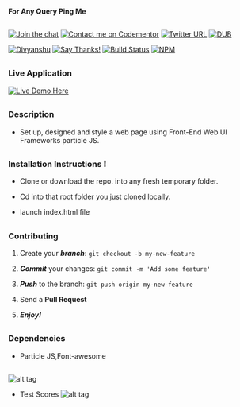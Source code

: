 #### For Any Query Ping Me

##

[![Join the chat](https://img.shields.io/badge/gitter-join%20chat%20%E2%86%92-brightgreen.svg)](https://gitter.im/divyanshu001)
[![Contact me on Codementor](https://cdn.codementor.io/badges/contact_me_github.svg)](https://www.codementor.io/divyanshurawat?utm_source=github&utm_medium=button&utm_term=divyanshurawat&utm_campaign=github)
[![Twitter URL](https://img.shields.io/twitter/url/http/shields.io.svg?style=social)](https://twitter.com/r46956)
[![DUB](https://img.shields.io/dub/l/vibe-d.svg?style=flat)](#)

[![Divyanshu](https://img.shields.io/badge/divyanshu-owner-brightgreen.svg?style=flat)](http://www.divyanshurawat.in)
[![Say Thanks!](https://img.shields.io/badge/Say%20Thanks-!-1EAEDB.svg)](https://saythanks.io/to/divyanshu-rawat)
[![Build Status](https://travis-ci.org/divyanshu-rawat/JS-Testing.svg?branch=master)](https://travis-ci.org/divyanshu-rawat/JS-Testing)
[![NPM](https://img.shields.io/badge/npm-v3.10.10-blue.svg)](https://www.npmjs.com/package/npm)

##

### Live Application

[![Live Demo Here](https://img.shields.io/badge/website-up-orange.svg)](http://www.divyanshurawat.in)

##


### Description 

* Set up, designed and style a web page using Front-End Web UI Frameworks particle JS.

##

### Installation Instructions :grey_exclamation:

* Clone or download the repo. into any fresh temporary folder.

* Cd into that root folder you just cloned locally.

* launch index.html file 

##

### Contributing

1. Create your **_branch_**: `git checkout -b my-new-feature`

2. **_Commit_** your changes: `git commit -m 'Add some feature'`

3. **_Push_** to the branch: `git push origin my-new-feature`

4. Send a **Pull Request**

5. **_Enjoy!_**

##

### Dependencies

* Particle JS,Font-awesome

##

![alt tag](https://github.com/divyanshu-rawat/my-portfolio/blob/master/css/port.png
)

* Test Scores
![alt tag](https://github.com/divyanshu-rawat/my-portfolio/blob/master/css/Screenshot%20from%202017-04-03%2020:36:13.png
)

